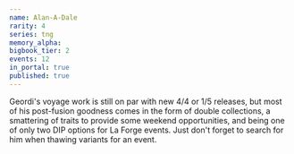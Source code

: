 ```yaml
---
name: Alan-A-Dale
rarity: 4
series: tng
memory_alpha:
bigbook_tier: 2
events: 12
in_portal: true
published: true
---
```


Geordi's voyage work is still on par with new 4/4 or 1/5 releases, but most of his post-fusion goodness comes in the form of double collections, a smattering of traits to provide some weekend opportunities, and being one of only two DIP options for La Forge events. Just don't forget to search for him when thawing variants for an event.
